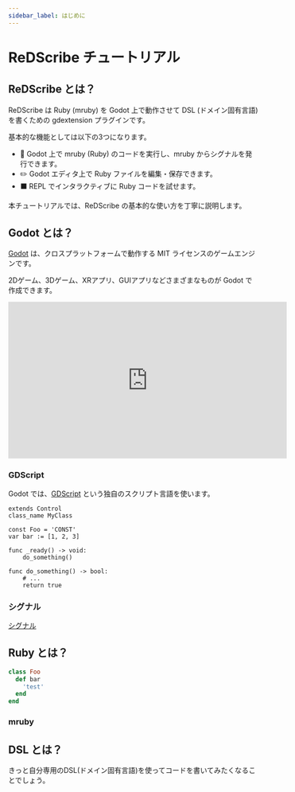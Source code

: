 ```yaml
---
sidebar_label: はじめに
---
```


# ReDScribe チュートリアル

## ReDScribe とは？

ReDScribe は Ruby (mruby) を Godot 上で動作させて DSL (ドメイン固有言語) を書くための gdextension プラグインです。

基本的な機能としては以下の3つになります。
* 💎 Godot 上で mruby (Ruby) のコードを実行し、mruby からシグナルを発行できます。
* ✏️  Godot エディタ上で Ruby ファイルを編集・保存できます。
* ⬛ REPL でインタラクティブに Ruby コードを試せます。

本チュートリアルでは、ReDScribe の基本的な使い方を丁寧に説明します。



## Godot とは？

[Godot](https://godotengine.org/) は、クロスプラットフォームで動作する MIT ライセンスのゲームエンジンです。

2Dゲーム、3Dゲーム、XRアプリ、GUIアプリなどさまざまなものが Godot で作成できます。

<iframe width="560" height="315" src="https://www.youtube.com/embed/n1Lon_Q2T18?si=ms75UydXDLeeukVl" title="YouTube video player" frameborder="0" allow="accelerometer; autoplay; clipboard-write; encrypted-media; gyroscope; picture-in-picture; web-share" referrerpolicy="strict-origin-when-cross-origin" allowfullscreen></iframe>

### GDScript

Godot では、[GDScript](https://docs.godotengine.org/ja/4.x/tutorials/scripting/gdscript/gdscript_basics.html) という独自のスクリプト言語を使います。

```gdscript
extends Control
class_name MyClass

const Foo = 'CONST'
var bar := [1, 2, 3]

func _ready() -> void:
    do_something()

func do_something() -> bool:
    # ...
    return true
```

### シグナル

[シグナル](https://docs.godotengine.org/ja/4.x/getting_started/step_by_step/signals.html)


## Ruby とは？

```ruby
class Foo
  def bar
    'test'
  end
end
```

### mruby


## DSL とは？


きっと自分専用のDSL(ドメイン固有言語)を使ってコードを書いてみたくなることでしょう。
